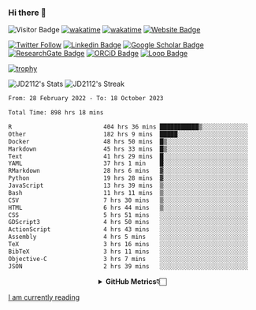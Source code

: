### Hi there 👋
![Visitor Badge](https://visitor-badge.laobi.icu/badge?page_id=JD2112.JD2112)
[![wakatime](https://github.com/JD2112/JD2112/actions/workflows/waka-readme.yml/badge.svg)](https://github.com/JD2112/JD2112/actions/workflows/waka-readme.yml)
[![wakatime](https://wakatime.com/badge/user/fe95275f-909a-4147-a45d-624981173898.svg)](https://wakatime.com/@fe95275f-909a-4147-a45d-624981173898)
[![Website Badge](https://img.shields.io/badge/website-informational?style=flat-square)](http://jyotirmoydas.netlify.app)

[![Twitter Follow](https://img.shields.io/twitter/follow/jyotirmoy21?style=social)](https://twitter.com/jyotirmoy21)
[![Linkedin Badge](https://img.shields.io/badge/-jyotirmoy-blue?style=plastic&logo=Linkedin&logoColor=white&link=https://www.linkedin.com/in/dasjyotirmoy/)](https://www.linkedin.com/in/dasjyotirmoy/)
[![Google Scholar Badge](https://img.shields.io/badge/-jyotirmoy-blue?style=plastic&logo=GoogleScholar&logoColor=white&link=https://scholar.google.se/citations?user=IMBYOv8AAAAJ&hl=en)](https://scholar.google.se/citations?user=IMBYOv8AAAAJ&hl=en)
[![ResearchGate Badge](https://img.shields.io/badge/-jyotirmoy-cyan?style=plastic&logo=ResearchGate&logoColor=white&link=https://www.researchgate.net/profile/Jyotirmoy-Das-3)](https://www.researchgate.net/profile/Jyotirmoy-Das-3)
[![ORCiD Badge](https://img.shields.io/badge/-jyotirmoy-green?style=plastic&logo=orcid&logoColor=white&link=https://orcid.org/0000-0002-5649-4658)](https://orcid.org/0000-0002-5649-4658)
[![Loop Badge](https://img.shields.io/badge/-jyotirmoy-orange?style=plastic&logo=Loop&logoColor=white&link=https://loop.frontiersin.org/people/1519976/overview)](https://loop.frontiersin.org/people/1519976/overview)

[![trophy](https://github-profile-trophy.vercel.app/?username=JD2112)](https://github.com/ryo-ma/github-profile-trophy)

<!--
**JD2112/JD2112** is a ✨ _special_ ✨ repository because its `README.md` (this file) appears on your GitHub profile.

Here are some ideas to get you started:

- 🔭 I’m currently working on ...
- 🌱 I’m currently learning ...
- 👯 I’m looking to collaborate on ...
- 🤔 I’m looking for help with ...
- 💬 Ask me about ...
- 📫 How to reach me: ...
- 😄 Pronouns: ...
- ⚡ Fun fact: ...
![JD2112's Top Languages](https://github-readme-stats.vercel.app/api/top-langs/?username=JD2112&theme=vue-dark&show_icons=true&hide_border=true&layout=compact)
-->
![JD2112's Stats](https://github-readme-stats.vercel.app/api?username=JD2112&theme=vue-dark&show_icons=true&hide_border=true&count_private=true)
![JD2112's Streak](https://github-readme-streak-stats.herokuapp.com/?user=JD2112&theme=vue-dark&hide_border=true)





<!--START_SECTION:waka-->

```txt
From: 28 February 2022 - To: 18 October 2023

Total Time: 898 hrs 18 mins

R                          404 hrs 36 mins ███████████▒░░░░░░░░░░░░░   45.04 %
Other                      182 hrs 9 mins  █████░░░░░░░░░░░░░░░░░░░░   20.28 %
Docker                     48 hrs 50 mins  █▒░░░░░░░░░░░░░░░░░░░░░░░   05.44 %
Markdown                   45 hrs 33 mins  █▒░░░░░░░░░░░░░░░░░░░░░░░   05.07 %
Text                       41 hrs 29 mins  █░░░░░░░░░░░░░░░░░░░░░░░░   04.62 %
YAML                       37 hrs 1 min    █░░░░░░░░░░░░░░░░░░░░░░░░   04.12 %
RMarkdown                  28 hrs 6 mins   ▓░░░░░░░░░░░░░░░░░░░░░░░░   03.13 %
Python                     19 hrs 28 mins  ▓░░░░░░░░░░░░░░░░░░░░░░░░   02.17 %
JavaScript                 13 hrs 39 mins  ▒░░░░░░░░░░░░░░░░░░░░░░░░   01.52 %
Bash                       11 hrs 11 mins  ▒░░░░░░░░░░░░░░░░░░░░░░░░   01.25 %
CSV                        7 hrs 30 mins   ▒░░░░░░░░░░░░░░░░░░░░░░░░   00.84 %
HTML                       6 hrs 44 mins   ▒░░░░░░░░░░░░░░░░░░░░░░░░   00.75 %
CSS                        5 hrs 51 mins   ░░░░░░░░░░░░░░░░░░░░░░░░░   00.65 %
GDScript3                  4 hrs 50 mins   ░░░░░░░░░░░░░░░░░░░░░░░░░   00.54 %
ActionScript               4 hrs 43 mins   ░░░░░░░░░░░░░░░░░░░░░░░░░   00.53 %
Assembly                   4 hrs 5 mins    ░░░░░░░░░░░░░░░░░░░░░░░░░   00.46 %
TeX                        3 hrs 16 mins   ░░░░░░░░░░░░░░░░░░░░░░░░░   00.36 %
BibTeX                     3 hrs 11 mins   ░░░░░░░░░░░░░░░░░░░░░░░░░   00.36 %
Objective-C                3 hrs 7 mins    ░░░░░░░░░░░░░░░░░░░░░░░░░   00.35 %
JSON                       2 hrs 39 mins   ░░░░░░░░░░░░░░░░░░░░░░░░░   00.30 %
```

<!--END_SECTION:waka-->

<div align="center">
    <details>
        <summary><b>GitHub Metrics👇🏻</b></summary>
    <br>
        
[Get Details](https://metrics.lecoq.io/insights/JD2112)
    </details>
</div>

<a target="_blank" href="https://www.goodreads.com/user/show/21242415-jyotirmoy-das">I am currently reading</a>


